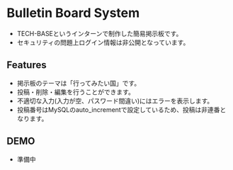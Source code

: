 # Bulletin Board System
 
- TECH-BASEというインターンで制作した簡易掲示板です。
- セキュリティの問題上ログイン情報は非公開となっています。

## Features
- 掲示板のテーマは「行ってみたい国」です。
- 投稿・削除・編集を行うことができます。
- 不適切な入力(入力が空、パスワード間違い)にはエラーを表示します。
- 投稿番号はMySQLのauto_incrementで設定しているため、投稿は非連番となります。

## DEMO
- 準備中
